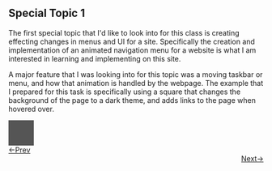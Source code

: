 ## Special Topic 1

The first special topic that I'd like to look into for this class is creating effecting changes in menus and UI for a site. Specifically the creation and implementation of an animated navigation menu for a website is what I am interested in learning and implementing on this site.


A major feature that I was looking into for this topic was a moving taskbar or menu, and how that animation is handled by the webpage. The example that I prepared for this task is specifically using a square that changes the background of the page to a dark theme, and adds links to the page when hovered over.

<style>
.square {
  height: 50px;
  width: 50px;
  background-color: #555;
  text-align: center;
}
.square:hover{
  background-color: #000;
}
</style>

<div class ="square"></div>

<div style="text-align: left"> <a href="/dp_4"> <-Prev </a> </div> <div style="text-align: right"> <a href="/st_2"> Next-> </a> </div>
